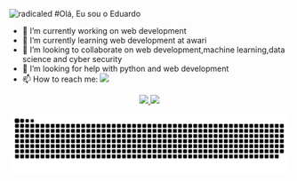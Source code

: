 
 ![radicaled](https://user-images.githubusercontent.com/76927219/136712347-7c2be5ac-26f9-4392-adae-8b9576aa1dc2.gif)
#Olá, Eu sou o Eduardo

- 🔭 I’m currently working on web development
- 🌱 I’m currently learning web development at awari
- 👯 I’m looking to collaborate on web development,machine learning,data science and cyber security
- 🤔 I’m looking for help with python and web development
- 📫 How to reach me: <a href="https://www.linkedin.com/in/eduardo-rigueira-reis-659766214/" target="_blank"><img src="https://img.shields.io/badge/LinkedIn-0077B5?style=for-the-badge&logo=linkedin&logoColor=white" target="_blank"></a>

<div align="center">
  <a href="https://github.com/mumuichiro">
  <img height="180em" src="https://github-readme-stats.vercel.app/api?username=mumuichiro&show_icons=true&theme=tokyonight  &include_all_commits=true&count_private=true"/>
  <img height="180em" src="https://github-readme-stats.vercel.app/api/top-langs/?username=mumuichiro&layout=compact&langs_count=7&theme=tokyonight  "/>
</div>

  ![Snake animation](https://github.com/mumuichiro/mumuichiro/blob/output/github-contribution-grid-snake.svg)
